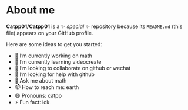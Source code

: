 # About me


**Catpp01/Catpp01** is a ✨ _special_ ✨ repository because its `README.md` (this file) appears on your GitHub profile.

Here are some ideas to get you started:

- 🔭 I’m currently working on math
- 🌱 I’m currently learning videocreate
- 👯 I’m looking to collaborate on github or wechat
- 🤔 I’m looking for help with github
- 💬 Ask me about math
- 📫 How to reach me: earth
- 😄 Pronouns: catpp
- ⚡ Fun fact: idk

